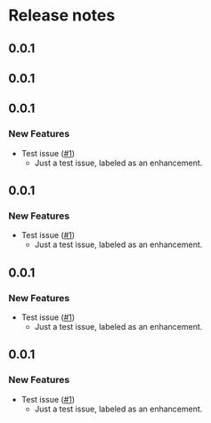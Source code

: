 # Release notes

<!-- do not remove -->

## 0.0.1




## 0.0.1




## 0.0.1

### New Features

- Test issue ([#1](https://github.com/tylere/test-release-3/issues/1))
  - Just a test issue, labeled as an enhancement.



## 0.0.1

### New Features

- Test issue ([#1](https://github.com/tylere/test-release-3/issues/1))
  - Just a test issue, labeled as an enhancement.



## 0.0.1

### New Features

- Test issue ([#1](https://github.com/tylere/test-release-3/issues/1))
  - Just a test issue, labeled as an enhancement.




## 0.0.1

### New Features

- Test issue ([#1](https://github.com/tylere/test-release-3/issues/1))
  - Just a test issue, labeled as an enhancement.




